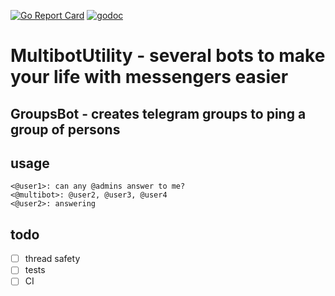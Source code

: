 [![Go Report Card](https://goreportcard.com/badge/github.com/semior001/multibot-utility)](https://goreportcard.com/report/github.com/semior001/multibot-utility) [![godoc](https://godoc.org/github.com/semior001/multibot-utility?status.svg)](https://godoc.org/github.com/Semior001/multibot-utility) 

# MultibotUtility - several bots to make your life with messengers easier

## GroupsBot - creates telegram groups to ping a group of persons

## usage

```
<@user1>: can any @admins answer to me?
<@multibot>: @user2, @user3, @user4
<@user2>: answering
```

## todo

* [ ] thread safety
* [ ] tests
* [ ] CI
